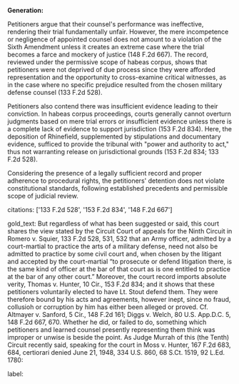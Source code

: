 **Generation:**

Petitioners argue that their counsel's performance was ineffective, rendering their trial fundamentally unfair. However, the mere incompetence or negligence of appointed counsel does not amount to a violation of the Sixth Amendment unless it creates an extreme case where the trial becomes a farce and mockery of justice (148 F.2d 667). The record, reviewed under the permissive scope of habeas corpus, shows that petitioners were not deprived of due process since they were afforded representation and the opportunity to cross-examine critical witnesses, as in the case where no specific prejudice resulted from the chosen military defense counsel (133 F.2d 528).

Petitioners also contend there was insufficient evidence leading to their conviction. In habeas corpus proceedings, courts generally cannot overturn judgments based on mere trial errors or insufficient evidence unless there is a complete lack of evidence to support jurisdiction (153 F.2d 834). Here, the deposition of Rhinefield, supplemented by stipulations and documentary evidence, sufficed to provide the tribunal with "power and authority to act," thus not warranting release on jurisdictional grounds (153 F.2d 834; 133 F.2d 528).

Considering the presence of a legally sufficient record and proper adherence to procedural rights, the petitioners' detention does not violate constitutional standards, following established precedents and permissible scope of judicial review.

citations: ['133 F.2d 528', '153 F.2d 834', '148 F.2d 667']

gold_text: But regardless of what has been suggested or said, this court shares the view stated by the Circuit Court of appeals for the Ninth Circuit in Romero v. Squier, 133 F.2d 528, 531, 532 that an Army officer, admitted by a court-martial to practice the arts of a military defense, need not also be admitted to practice by some civil court and, when chosen by the litigant and accepted by the court-martial “to prosecute or defend litigation there, is the same kind of officer at the bar of that court as is one entitled to practice at the bar of any other court.” Moreover, the court record imports absolute verity, Thomas v. Hunter, 10 Cir., 153 F.2d 834; and it shows that these petitioners voluntarily elected to have Lt. Stout defend them. They were therefore bound by his acts and agreements, however inept, since no fraud, collusioh or corruption by him has either been alleged or proved. Cf. Altmayer v. Sanford, 5 Cir., 148 F.2d 161; Diggs v. Welch, 80 U.S. App.D.C. 5, 148 F.2d 667, 670. Whether he did, or failed to do, something which petitioners and learned counsel presently representing them think was improper or unwise is beside the point. As Judge Murrah of this (the Tenth) Circuit recently said, speaking for the court in Moss v. Hunter, 167 F.2d 683, 684, certiorari denied June 21, 1948, 334 U.S. 860, 68 S.Ct. 1519, 92 L.Ed. 1780:

label: 